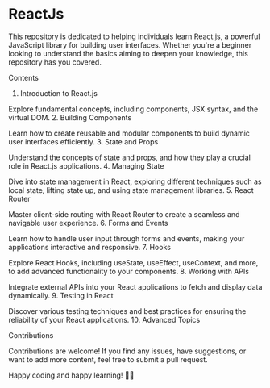 # ReactJs
This repository is dedicated to helping individuals learn React.js, a powerful JavaScript library for building user interfaces. Whether you're a beginner looking to understand the basics aiming to deepen your knowledge, this repository has you covered.

Contents
1. Introduction to React.js

Explore fundamental concepts, including components, JSX syntax, and the virtual DOM.
2. Building Components

Learn how to create reusable and modular components to build dynamic user interfaces efficiently.
3. State and Props

Understand the concepts of state and props, and how they play a crucial role in React.js applications.
4. Managing State

Dive into state management in React, exploring different techniques such as local state, lifting state up, and using state management libraries.
5. React Router

Master client-side routing with React Router to create a seamless and navigable user experience.
6. Forms and Events

Learn how to handle user input through forms and events, making your applications interactive and responsive.
7. Hooks

Explore React Hooks, including useState, useEffect, useContext, and more, to add advanced functionality to your components.
8. Working with APIs

Integrate external APIs into your React applications to fetch and display data dynamically.
9. Testing in React

Discover various testing techniques and best practices for ensuring the reliability of your React applications.
10. Advanced Topics

Contributions

Contributions are welcome! If you find any issues, have suggestions, or want to add more content, feel free to submit a pull request.

Happy coding and happy learning! 🚀✨
